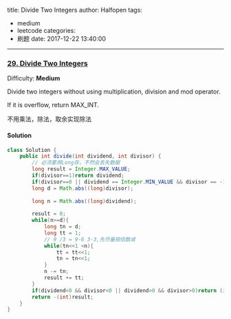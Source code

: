 title: Divide Two Integers
author: Halfopen
tags:
  - medium
  - leetcode
categories:
  - 刷题
date: 2017-12-22 13:40:00
---
### [29\. Divide Two Integers](https://leetcode.com/problems/divide-two-integers/description/)

Difficulty: **Medium**

Divide two integers without using multiplication, division and mod operator.

If it is overflow, return MAX_INT.

不用乘法，除法，取余实现除法

#### Solution
```java
class Solution {
    public int divide(int dividend, int divisor) {
        // 必须要用Long存，不然会丢失数据
        long result = Integer.MAX_VALUE;
        if(divisor==1)return dividend;
        if(divisor==0 || dividend == Integer.MIN_VALUE && divisor == -1)return (int)result;
        long d = Math.abs((long)divisor);
        
        long n = Math.abs((long)dividend);
        
        result = 0;
        while(n>=d){
            long tn = d;
            long tt = 1;
            // 9 /3 = 9-6 3-3,先尽量按倍数减
            while(tn<<1 <n){
                tt = tt<<1;
                tn = tn<<1;
            }
            n -= tn;
            result += tt;
        }
        if(dividend<0 && divisor<0 || dividend>0 && divisor>0)return (int)result;
        return -(int)result;
    }
}
```